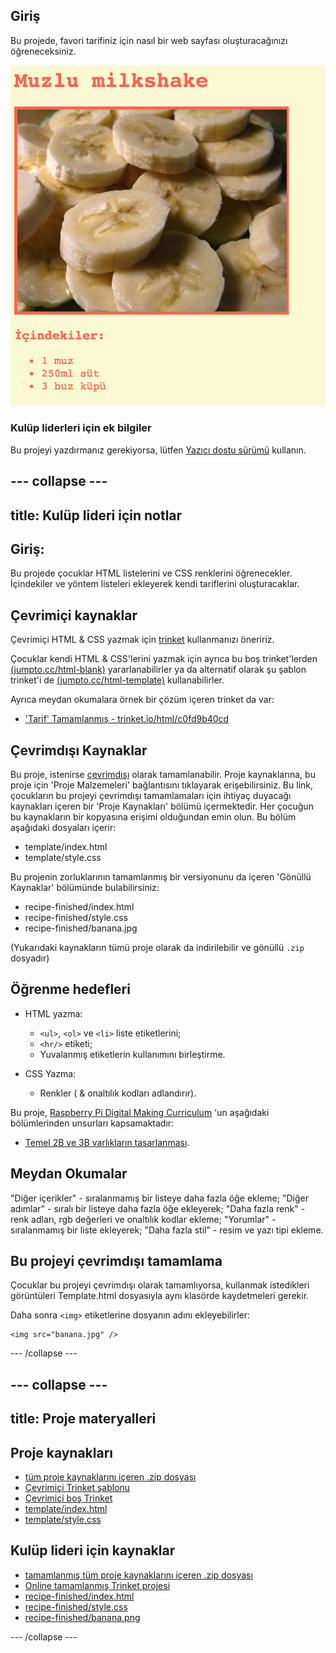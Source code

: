 ## Giriş

Bu projede, favori tarifiniz için nasıl bir web sayfası oluşturacağınızı öğreneceksiniz.

![ekran görüntüsü](images/recipe-final.png)

### Kulüp liderleri için ek bilgiler

Bu projeyi yazdırmanız gerekiyorsa, lütfen [Yazıcı dostu sürümü](https://projects.raspberrypi.org/en/projects/recipe/print) kullanın.

## \--- collapse \---

## title: Kulüp lideri için notlar

## Giriş:

Bu projede çocuklar HTML listelerini ve CSS renklerini öğrenecekler. İçindekiler ve yöntem listeleri ekleyerek kendi tariflerini oluşturacaklar.

## Çevrimiçi kaynaklar

Çevrimiçi HTML & CSS yazmak için [trinket](https://trinket.io/) kullanmanızı öneririz.

Çocuklar kendi HTML & CSS'lerini yazmak için ayrıca bu boş trinket'lerden [(jumpto.cc/html-blank)](http://jumpto.cc/html-blank) yararlanabilirler ya da alternatif olarak şu şablon trinket'i de [(jumpto.cc/html-template)](http://jumpto.cc/html-template) kullanabilirler.

Ayrıca meydan okumalara örnek bir çözüm içeren trinket da var:

+ ['Tarif' Tamamlanmış - trinket.io/html/c0fd9b40cd](https://trinket.io/html/c0fd9b40cd)

## Çevrimdışı Kaynaklar

Bu proje, istenirse [çevrimdışı](https://www.codeclubprojects.org/en-GB/resources/webdev-working-offline/) olarak tamamlanabilir. Proje kaynaklarına, bu proje için 'Proje Malzemeleri' bağlantısını tıklayarak erişebilirsiniz. Bu link, çocukların bu projeyi çevrimdışı tamamlamaları için ihtiyaç duyacağı kaynakları içeren bir 'Proje Kaynakları' bölümü içermektedir. Her çocuğun bu kaynakların bir kopyasına erişimi olduğundan emin olun. Bu bölüm aşağıdaki dosyaları içerir:

+ template/index.html
+ template/style.css

Bu projenin zorluklarının tamamlanmış bir versiyonunu da içeren 'Gönüllü Kaynaklar' bölümünde bulabilirsiniz:

+ recipe-finished/index.html
+ recipe-finished/style.css
+ recipe-finished/banana.jpg

(Yukarıdaki kaynakların tümü proje olarak da indirilebilir ve gönüllü `.zip` dosyadır)

## Öğrenme hedefleri

+ HTML yazma:
    
    + `<ul>`, `<ol>` ve `<li>` liste etiketlerini;
    + `<hr/>` etiketi;
    + Yuvalanmış etiketlerin kullanımını birleştirme.

+ CSS Yazma:
    
    + Renkler ( & onaltılık kodları adlandırır).

Bu proje, [Raspberry Pi Digital Making Curriculum](http://rpf.io/curriculum) 'un aşağıdaki bölümlerinden unsurları kapsamaktadır:

+ [Temel 2B ve 3B varlıkların tasarlanması](https://www.raspberrypi.org/curriculum/design/creator).

## Meydan Okumalar

"Diğer içerikler" - sıralanmamış bir listeye daha fazla öğe ekleme; "Diğer adımlar" - sıralı bir listeye daha fazla öğe ekleyerek; "Daha fazla renk" - renk adları, rgb değerleri ve onaltılık kodlar ekleme; "Yorumlar" - sıralanmamış bir liste ekleyerek; "Daha fazla stil" - resim ve yazı tipi ekleme.

## Bu projeyi çevrimdışı tamamlama

Çocuklar bu projeyi çevrimdışı olarak tamamlıyorsa, kullanmak istedikleri görüntüleri Template.html dosyasıyla aynı klasörde kaydetmeleri gerekir.

Daha sonra `<img>` etiketlerine dosyanın adını ekleyebilirler:

    <img src="banana.jpg" />
    

\--- /collapse \---

## \--- collapse \---

## title: Proje materyalleri

## Proje kaynakları

+ [tüm proje kaynaklarını içeren .zip dosyası](resources/recipe-project-resources.zip)
+ [Çevrimiçi Trinket şablonu](http://jumpto.cc/trinket-template)
+ [Çevrimiçi boş Trinket](http://jumpto.cc/trinket-blank)
+ [template/index.html](resources/template-index.html)
+ [template/style.css](resources/template-style.css)

## Kulüp lideri için kaynaklar

+ [tamamlanmış tüm proje kaynaklarını içeren .zip dosyası](resources/recipe-volunteer-resources.zip)
+ [Online tamamlanmış Trinket projesi](https://trinket.io/html/c0fd9b40cd)
+ [recipe-finished/index.html](resources/recipe-finished-index.html)
+ [recipe-finished/style.css](resources/recipe-finished-style.css)
+ [recipe-finished/banana.png](resources/recipe-finished-banana.png)

\--- /collapse \---